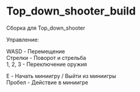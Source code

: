 # Top_down_shooter_build

Сборка для Top_down_shooter

Управление:

WASD - Перемещение
<br>Стрелки - Поворот и стрельба
<br>1, 2, 3 - Переключение оружия

E - Начать миниигру / Выйти из миниигры
<br>Пробел - Действие в миниигре
